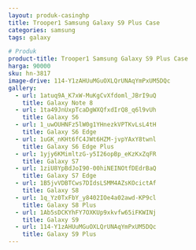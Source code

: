 ```yaml
---
layout: produk-casinghp
title: Trooper1 Samsung Galaxy S9 Plus Case
categories: samsung
tags: galaxy

# Produk
product-title: Trooper1 Samsung Galaxy S9 Plus Case
harga: 90000
sku: hn-3817
image-drive: 114-Y1zAHUuMGuOXLQrUNAqYmPxUM5DQc
gallery:
  - url: 1atuq9A_K7xW-MuKgCvXfdoml_JBrI9uQ
    title: Galaxy Note 8
  - url: 1ta49JnUxpTcaDgWXQfxdIrQ8_q6l9vUh
    title: Galaxy S6
  - url: 1_uwOUHNFz5lW0g1YHnezkVPTKvLsL4tH
    title: Galaxy S6 Edge
  - url: 1uGK_nKHt6fC4JWt6HZM-jvpYAxY8twnl
    title: Galaxy S6 Edge Plus
  - url: 1yjy6KMimltzG-y5I26opBp_eKzKxZqFR
    title: Galaxy S7
  - url: 1ziU8YpBdJoI90-00hiNEINOtfDEdrBaQ
    title: Galaxy S7 Edge
  - url: 1B5jvVDBTCws7DIdsLSMM4AZsKOcictAf
    title: Galaxy S8
  - url: 1q_Yz0TxFbY_y8402IOe4a02awd-KP9cl
    title: Galaxy S8 Plus
  - url: 1Ab5sDCKYhFY7OXKUp9xkvfw65iFKWINj
    title: Galaxy S9
  - url: 114-Y1zAHUuMGuOXLQrUNAqYmPxUM5DQc
    title: Galaxy S9 Plus
---
```

